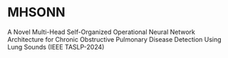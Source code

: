 # MHSONN
A Novel Multi-Head Self-Organized Operational Neural Network Architecture for Chronic Obstructive Pulmonary Disease Detection Using Lung Sounds (IEEE TASLP-2024)
